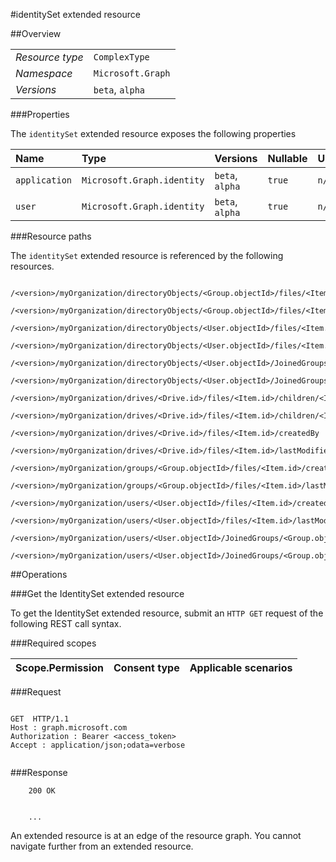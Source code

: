 #identitySet extended resource

 



##Overview

|  |  | 
| :-- | :-- | 
| _Resource type_ | `ComplexType` | 
| _Namespace_ | `Microsoft.Graph` | 
| _Versions_ | `beta`, `alpha` | 


###Properties

The `identitySet` extended resource exposes the following properties 

| Name | Type | Versions | Nullable | Unicode | Comments | 
| :-- | :-- | :-- | :-- | :-- | :-- | 
| `application` | `Microsoft.Graph.identity` | `beta`, `alpha` | `true` | `n/a` |  | 
| `user` | `Microsoft.Graph.identity` | `beta`, `alpha` | `true` | `n/a` |  | 


###Resource paths

The `identitySet` extended resource is referenced by the following resources. 

```
	/<version>/myOrganization/directoryObjects/<Group.objectId>/files/<Item.id>/createdBy
	/<version>/myOrganization/directoryObjects/<Group.objectId>/files/<Item.id>/lastModifiedBy
	/<version>/myOrganization/directoryObjects/<User.objectId>/files/<Item.id>/createdBy
	/<version>/myOrganization/directoryObjects/<User.objectId>/files/<Item.id>/lastModifiedBy
	/<version>/myOrganization/directoryObjects/<User.objectId>/JoinedGroups/<Group.objectId>/files/<Item.id>/createdBy
	/<version>/myOrganization/directoryObjects/<User.objectId>/JoinedGroups/<Group.objectId>/files/<Item.id>/lastModifiedBy
	/<version>/myOrganization/drives/<Drive.id>/files/<Item.id>/children/<Item.id>/createdBy
	/<version>/myOrganization/drives/<Drive.id>/files/<Item.id>/children/<Item.id>/lastModifiedBy
	/<version>/myOrganization/drives/<Drive.id>/files/<Item.id>/createdBy
	/<version>/myOrganization/drives/<Drive.id>/files/<Item.id>/lastModifiedBy
	/<version>/myOrganization/groups/<Group.objectId>/files/<Item.id>/createdBy
	/<version>/myOrganization/groups/<Group.objectId>/files/<Item.id>/lastModifiedBy
	/<version>/myOrganization/users/<User.objectId>/files/<Item.id>/createdBy
	/<version>/myOrganization/users/<User.objectId>/files/<Item.id>/lastModifiedBy
	/<version>/myOrganization/users/<User.objectId>/JoinedGroups/<Group.objectId>/files/<Item.id>/createdBy
	/<version>/myOrganization/users/<User.objectId>/JoinedGroups/<Group.objectId>/files/<Item.id>/lastModifiedBy
```



##Operations

###Get the IdentitySet extended resource

To get the IdentitySet extended resource, submit an `HTTP GET` request of the following REST call syntax. 

###Required scopes

| Scope.Permission | Consent type | Applicable scenarios | 
| :-- | :-- | :-- | 
###Request

```
	
GET  HTTP/1.1
Host : graph.microsoft.com
Authorization : Bearer <access_token>
Accept : application/json;odata=verbose


```

###Response

```
	200 OK


	...
```

An extended resource is at an edge of the resource graph. You cannot navigate further from an extended resource. 



<!-- {
"type": "#page.annotation",
"tocPath": "ComplexType/identitySet",
"section": "documentation"
} -->